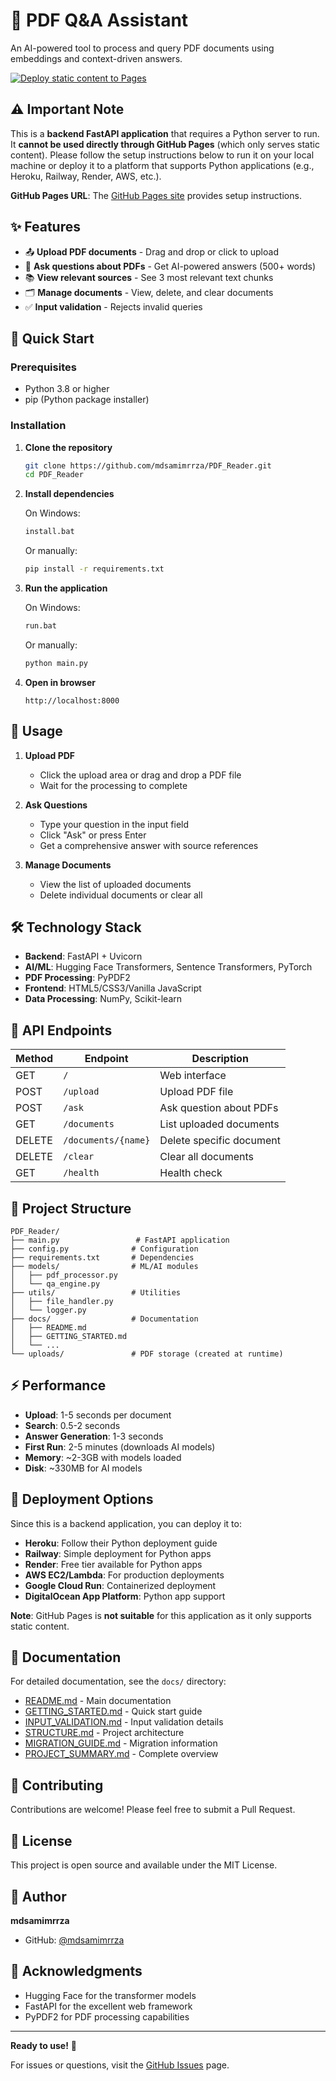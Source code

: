 # 📄 PDF Q&A Assistant

An AI-powered tool to process and query PDF documents using embeddings and context-driven answers.

[![Deploy static content to Pages](https://github.com/mdsamimrrza/PDF_Reader/actions/workflows/static.yml/badge.svg)](https://github.com/mdsamimrrza/PDF_Reader/actions/workflows/static.yml)

## ⚠️ Important Note

This is a **backend FastAPI application** that requires a Python server to run. It **cannot be used directly through GitHub Pages** (which only serves static content). Please follow the setup instructions below to run it on your local machine or deploy it to a platform that supports Python applications (e.g., Heroku, Railway, Render, AWS, etc.).

**GitHub Pages URL**: The [GitHub Pages site](https://mdsamimrrza.github.io/PDF_Reader/) provides setup instructions.

## ✨ Features

- 📤 **Upload PDF documents** - Drag and drop or click to upload
- 🤖 **Ask questions about PDFs** - Get AI-powered answers (500+ words)
- 📚 **View relevant sources** - See 3 most relevant text chunks
- 🗂️ **Manage documents** - View, delete, and clear documents
- ✅ **Input validation** - Rejects invalid queries

## 🚀 Quick Start

### Prerequisites

- Python 3.8 or higher
- pip (Python package installer)

### Installation

1. **Clone the repository**
   ```bash
   git clone https://github.com/mdsamimrrza/PDF_Reader.git
   cd PDF_Reader
   ```

2. **Install dependencies**
   
   On Windows:
   ```bash
   install.bat
   ```
   
   Or manually:
   ```bash
   pip install -r requirements.txt
   ```

3. **Run the application**
   
   On Windows:
   ```bash
   run.bat
   ```
   
   Or manually:
   ```bash
   python main.py
   ```

4. **Open in browser**
   ```
   http://localhost:8000
   ```

## 📖 Usage

1. **Upload PDF**
   - Click the upload area or drag and drop a PDF file
   - Wait for the processing to complete

2. **Ask Questions**
   - Type your question in the input field
   - Click "Ask" or press Enter
   - Get a comprehensive answer with source references

3. **Manage Documents**
   - View the list of uploaded documents
   - Delete individual documents or clear all

## 🛠️ Technology Stack

- **Backend**: FastAPI + Uvicorn
- **AI/ML**: Hugging Face Transformers, Sentence Transformers, PyTorch
- **PDF Processing**: PyPDF2
- **Frontend**: HTML5/CSS3/Vanilla JavaScript
- **Data Processing**: NumPy, Scikit-learn

## 📡 API Endpoints

| Method | Endpoint | Description |
|--------|----------|-------------|
| GET | `/` | Web interface |
| POST | `/upload` | Upload PDF file |
| POST | `/ask` | Ask question about PDFs |
| GET | `/documents` | List uploaded documents |
| DELETE | `/documents/{name}` | Delete specific document |
| DELETE | `/clear` | Clear all documents |
| GET | `/health` | Health check |

## 📂 Project Structure

```
PDF_Reader/
├── main.py                 # FastAPI application
├── config.py              # Configuration
├── requirements.txt       # Dependencies
├── models/                # ML/AI modules
│   ├── pdf_processor.py
│   └── qa_engine.py
├── utils/                 # Utilities
│   ├── file_handler.py
│   └── logger.py
├── docs/                  # Documentation
│   ├── README.md
│   ├── GETTING_STARTED.md
│   └── ...
└── uploads/               # PDF storage (created at runtime)
```

## ⚡ Performance

- **Upload**: 1-5 seconds per document
- **Search**: 0.5-2 seconds
- **Answer Generation**: 1-3 seconds
- **First Run**: 2-5 minutes (downloads AI models)
- **Memory**: ~2-3GB with models loaded
- **Disk**: ~330MB for AI models

## 🚢 Deployment Options

Since this is a backend application, you can deploy it to:

- **Heroku**: Follow their Python deployment guide
- **Railway**: Simple deployment for Python apps
- **Render**: Free tier available for Python apps
- **AWS EC2/Lambda**: For production deployments
- **Google Cloud Run**: Containerized deployment
- **DigitalOcean App Platform**: Python app support

**Note**: GitHub Pages is **not suitable** for this application as it only supports static content.

## 📝 Documentation

For detailed documentation, see the `docs/` directory:

- [README.md](docs/README.md) - Main documentation
- [GETTING_STARTED.md](docs/GETTING_STARTED.md) - Quick start guide
- [INPUT_VALIDATION.md](docs/INPUT_VALIDATION.md) - Input validation details
- [STRUCTURE.md](docs/STRUCTURE.md) - Project architecture
- [MIGRATION_GUIDE.md](docs/MIGRATION_GUIDE.md) - Migration information
- [PROJECT_SUMMARY.md](docs/PROJECT_SUMMARY.md) - Complete overview

## 🤝 Contributing

Contributions are welcome! Please feel free to submit a Pull Request.

## 📄 License

This project is open source and available under the MIT License.

## 👤 Author

**mdsamimrrza**

- GitHub: [@mdsamimrrza](https://github.com/mdsamimrrza)

## 🙏 Acknowledgments

- Hugging Face for the transformer models
- FastAPI for the excellent web framework
- PyPDF2 for PDF processing capabilities

---

**Ready to use!** 🚀

For issues or questions, visit the [GitHub Issues](https://github.com/mdsamimrrza/PDF_Reader/issues) page.
